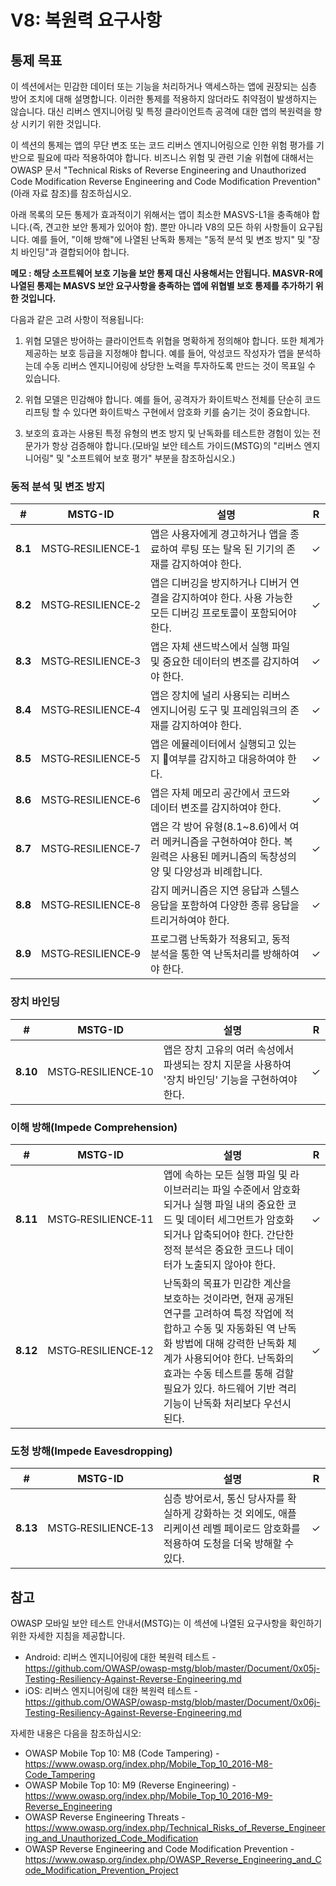 # V8: 복원력 요구사항

## 통제 목표

이 섹션에서는 민감한 데이터 또는 기능을 처리하거나 액세스하는 앱에 권장되는 심층 방어 조치에 대해 설명합니다. 이러한 통제를 적용하지 않더라도 취약점이 발생하지는 않습니다. 대신 리버스 엔지니어링 및 특정 클라이언트측 공격에 대한 앱의 복원력을 향상 시키기 위한 것입니다.

이 섹션의 통제는 앱의 무단 변조 또는 코드 리버스 엔지니어링으로 인한 위험 평가를 기반으로 필요에 따라 적용하여야 합니다. 비즈니스 위험 및 관련 기술 위협에 대해서는 OWASP 문서 "Technical Risks of Reverse Engineering and Unauthorized Code Modification Reverse Engineering and Code Modification Prevention"(아래 자료 참조)를 참조하십시오.

아래 목록의 모든 통제가 효과적이기 위해서는 앱이 최소한 MASVS-L1을 충족해야 합니다.(즉, 견고한 보안 통제가 있어야 함). 뿐만 아니라 V8의 모든 하위 사항들이 요구됩니다. 예를 들어, "이해 방해"에 나열된 난독화 통제는 "동적 분석 및 변조 방지" 및 "장치 바인딩"과 결합되어야 합니다.

**메모 : 해당 소프트웨어 보호 기능을 보안 통제 대신 사용해서는 안됩니다. MASVR-R에 나열된 통제는 MASVS 보안 요구사항을 충족하는 앱에 위협별 보호 통제를 추가하기 위한 것입니다.**

다음과 같은 고려 사항이 적용됩니다:

1. 위협 모델은 방어하는 클라이언트측 위협을 명확하게 정의해야 합니다. 또한 체계가 제공하는 보호 등급을 지정해야 합니다. 예를 들어, 악성코드 작성자가 앱을 분석하는데 수동 리버스 엔지니어링에 상당한 노력을 투자하도록 만드는 것이 목표일 수 있습니다.

2. 위협 모델은 민감해야 합니다. 예를 들어, 공격자가 화이트박스 전체를 단순히 코드 리프팅 할 수 있다면 화이트박스 구현에서 암호화 키를 숨기는 것이 중요합니다.

3. 보호의 효과는 사용된 특정 유형의 변조 방지 및 난독화를 테스트한 경험이 있는 전문가가 항상 검증해야 합니다.(모바일 보안 테스트 가이드(MSTG)의 "리버스 엔지니어링" 및 "소프트웨어 보호 평가" 부분을 참조하십시오.)

<div style="page-break-after: always;">
</div>

### 동적 분석 및 변조 방지

| # | MSTG-ID | 설명 | R |
| --- | --- | --- | -- |
| **8.1** | MSTG‑RESILIENCE‑1 | 앱은 사용자에게 경고하거나 앱을 종료하여 루팅 또는 탈옥 된 기기의 존재를 감지하여야 한다. | ✓ |
| **8.2** | MSTG‑RESILIENCE‑2 | 앱은 디버깅을 방지하거나 디버거 연결을 감지하여야 한다. 사용 가능한 모든 디버깅 프로토콜이 포함되어야 한다. | ✓ |
| **8.3** | MSTG‑RESILIENCE‑3 | 앱은 자체 샌드박스에서 실행 파일 및 중요한 데이터의 변조를 감지하여야 한다. | ✓ |
| **8.4** | MSTG‑RESILIENCE‑4 | 앱은 장치에 널리 사용되는 리버스 엔지니어링 도구 및 프레임워크의 존재를 감지하여야 한다. | ✓ |
| **8.5** | MSTG‑RESILIENCE‑5 | 앱은 에뮬레이터에서 실행되고 있는지 여부를 감지하고 대응하여야 한다. | ✓ |
| **8.6** | MSTG‑RESILIENCE‑6 | 앱은 자체 메모리 공간에서 코드와 데이터 변조를 감지하여야 한다. | ✓ |
| **8.7** | MSTG‑RESILIENCE‑7 | 앱은 각 방어 유형(8.1~8.6)에서 여러 메커니즘을 구현하여야 한다. 복원력은 사용된 메커니즘의 독창성의 양 및 다양성과 비례합니다. | ✓ |
| **8.8** | MSTG‑RESILIENCE‑8 | 감지 메커니즘은 지연 응답과 스텔스 응답을 포함하여 다양한 종류 응답을 트리거하여야 한다. | ✓ |
| **8.9** | MSTG‑RESILIENCE‑9 | 프로그램 난독화가 적용되고, 동적 분석을 통한 역 난독처리를 방해하여야 한다.  | ✓ |

### 장치 바인딩

| # | MSTG-ID | 설명 | R |
| --- | --- | --- | -- |
| **8.10** | MSTG‑RESILIENCE‑10 | 앱은 장치 고유의 여러 속성에서 파생되는 장치 지문을 사용하여 '장치 바인딩' 기능을 구현하여야 한다. | ✓ |

### 이해 방해(Impede Comprehension)

| # | MSTG-ID | 설명 | R |
| --- | --- | --- | -- |
| **8.11** | MSTG‑RESILIENCE‑11 | 앱에 속하는 모든 실행 파일 및 라이브러리는 파일 수준에서 암호화되거나 실행 파일 내의 중요한 코드 및 데이터 세그먼트가 암호화되거나 압축되어야 한다. 간단한 정적 분석은 중요한 코드나 데이터가 노출되지 않아야 한다. | ✓ |
| **8.12** | MSTG‑RESILIENCE‑12 | 난독화의 목표가 민감한 계산을 보호하는 것이라면, 현재 공개된 연구를 고려하여 특정 작업에 적합하고 수동 및 자동화된 역 난독화 방법에 대해 강력한 난독화 체계가 사용되어야 한다. 난독화의 효과는 수동 테스트를 통해 검할 필요가 있다. 하드웨어 기반 격리 기능이 난독화 처리보다 우선시 된다. | ✓ |

### 도청 방해(Impede Eavesdropping)

| # | MSTG-ID | 설명 | R |
| --- | --- | --- | -- |
| **8.13** | MSTG‑RESILIENCE‑13 | 심층 방어로서, 통신 당사자를 확실하게 강화하는 것 외에도, 애플리케이션 레벨 페이로드 암호화를 적용하여 도청을 더욱 방해할 수 있다. | ✓ |


## 참고

OWASP 모바일 보안 테스트 안내서(MSTG)는 이 섹션에 나열된 요구사항을 확인하기 위한 자세한 지침을 제공합니다.

- Android: 리버스 엔지니어링에 대한 복원력 테스트 - <https://github.com/OWASP/owasp-mstg/blob/master/Document/0x05j-Testing-Resiliency-Against-Reverse-Engineering.md>
- iOS: 리버스 엔지니어링에 대한 복원력 테스트 - <https://github.com/OWASP/owasp-mstg/blob/master/Document/0x06j-Testing-Resiliency-Against-Reverse-Engineering.md>

자세한 내용은 다음을 참조하십시오:

- OWASP Mobile Top 10: M8 (Code Tampering) - <https://www.owasp.org/index.php/Mobile_Top_10_2016-M8-Code_Tampering>
- OWASP Mobile Top 10: M9 (Reverse Engineering) - <https://www.owasp.org/index.php/Mobile_Top_10_2016-M9-Reverse_Engineering>
- OWASP Reverse Engineering Threats - <https://www.owasp.org/index.php/Technical_Risks_of_Reverse_Engineering_and_Unauthorized_Code_Modification>
- OWASP Reverse Engineering and Code Modification Prevention - <https://www.owasp.org/index.php/OWASP_Reverse_Engineering_and_Code_Modification_Prevention_Project>

